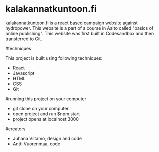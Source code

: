 # kalakannatkuntoon.fi

kalakannatkuntoon.fi is a react based campaign website against hydropower. This website is a part of a course in Aalto called "basics of online publishing". This website was first built in Codesandbox and then transferred to Git.

#techniques

This project is built using following techniques:

- React
- Javascript
- HTML
- CSS
- Git

#running this project on your computer

- git clone on your computer
- open project and run $npm start
- project opens at localhost:3000

#creators

- Juhana Viitamo, design and code
- Antti Vuorenmaa, code